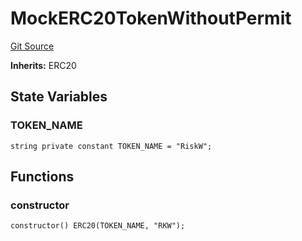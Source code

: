 # MockERC20TokenWithoutPermit
[Git Source](https://github.com/RiskProtocol/core-protocol/blob/ee827bcbd5b33da1299e0daca263c7bf65a112b7/contracts/mocks/MockERC20TokenWithoutPermit.sol)

**Inherits:**
ERC20


## State Variables
### TOKEN_NAME

```solidity
string private constant TOKEN_NAME = "RiskW";
```


## Functions
### constructor


```solidity
constructor() ERC20(TOKEN_NAME, "RKW");
```

